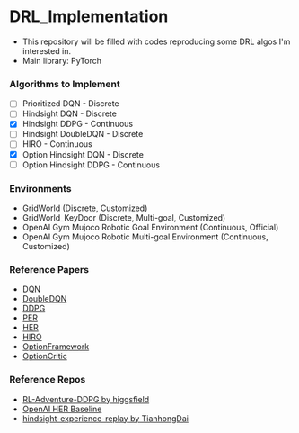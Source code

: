 # DRL_Implementation

- This repository will be filled with codes reproducing some DRL algos I'm interested in.
- Main library: PyTorch

### Algorithms to Implement
- [ ] Prioritized DQN - Discrete
- [ ] Hindsight DQN - Discrete
- [X] Hindsight DDPG - Continuous
- [ ] Hindsight DoubleDQN - Discrete
- [ ] HIRO - Continuous
- [X] Option Hindsight DQN - Discrete
- [ ] Option Hindsight DDPG - Continuous

### Environments
* GridWorld (Discrete, Customized)
* GridWorld_KeyDoor (Discrete, Multi-goal, Customized)
* OpenAI Gym Mujoco Robotic Goal Environment (Continuous, Official)
* OpenAI Gym Mujoco Robotic Multi-goal Environment (Continuous, Customized)

### Reference Papers
* [DQN](https://www.nature.com/articles/nature14236?wm=book_wap_0005)
* [DoubleDQN](https://www.aaai.org/ocs/index.php/AAAI/AAAI16/paper/viewPaper/12389)
* [DDPG](https://arxiv.org/abs/1509.02971)
* [PER](https://arxiv.org/abs/1511.05952)
* [HER](http://papers.nips.cc/paper/7090-hindsight-experience-replay)
* [HIRO](http://papers.nips.cc/paper/7591-data-efficient-hierarchical-reinforcement-learning.pdf)
* [OptionFramework](https://www.sciencedirect.com/science/article/pii/S0004370299000521)
* [OptionCritic](https://www.aaai.org/ocs/index.php/AAAI/AAAI17/paper/viewPaper/14858)

### Reference Repos
* [RL-Adventure-DDPG by higgsfield](https://github.com/higgsfield/RL-Adventure-2/blob/master/5.ddpg.ipynb)
* [OpenAI HER Baseline](https://github.com/openai/baselines/tree/master/baselines/her)
* [hindsight-experience-replay by TianhongDai](https://github.com/TianhongDai/hindsight-experience-replay)